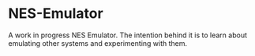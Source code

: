 # NES-Emulator
A work in progress NES Emulator. The intention behind it is to learn about emulating other systems and experimenting with them.
